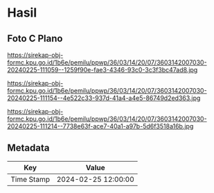 # Hasil

## Foto C Plano

https://sirekap-obj-formc.kpu.go.id/1b6e/pemilu/ppwp/36/03/14/20/07/3603142007030-20240225-111059--1259f90e-fae3-4346-93c0-3c3f3bc47ad8.jpg

https://sirekap-obj-formc.kpu.go.id/1b6e/pemilu/ppwp/36/03/14/20/07/3603142007030-20240225-111154--4e522c33-937d-41a4-a4e5-86749d2ed363.jpg

https://sirekap-obj-formc.kpu.go.id/1b6e/pemilu/ppwp/36/03/14/20/07/3603142007030-20240225-111214--7738e63f-ace7-40a1-a97b-5d6f3518a16b.jpg


## Metadata

| Key        | Value               |
| ---------- | ------------------- |
| Time Stamp | 2024-02-25 12:00:00 |



